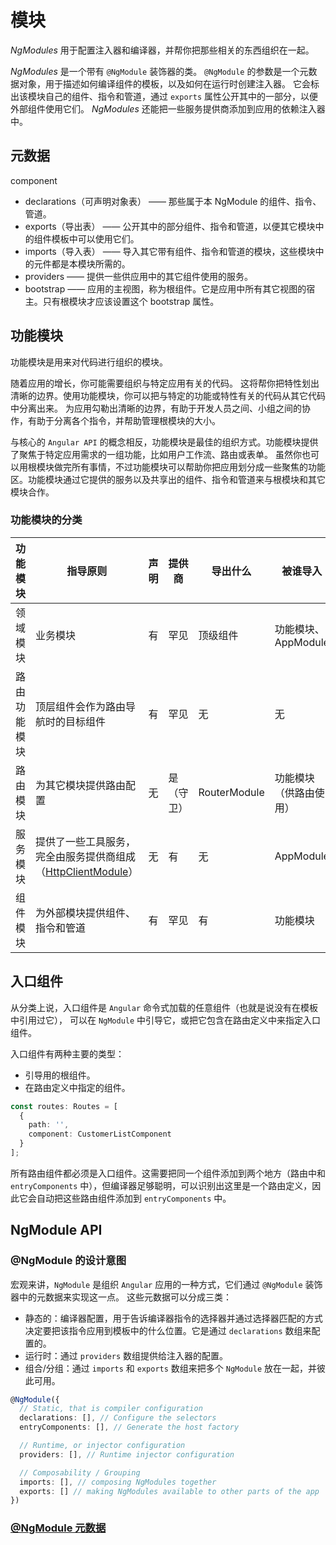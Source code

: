# 模块
*NgModules* 用于配置注入器和编译器，并帮你把那些相关的东西组织在一起。

*NgModules* 是一个带有 `@NgModule` 装饰器的类。 `@NgModule` 的参数是一个元数据对象，用于描述如何编译组件的模板，以及如何在运行时创建注入器。 它会标出该模块自己的组件、指令和管道，通过 `exports` 属性公开其中的一部分，以便外部组件使用它们。 *NgModules* 还能把一些服务提供商添加到应用的依赖注入器中。

## 元数据
component
- declarations（可声明对象表） —— 那些属于本 NgModule 的组件、指令、管道。
- exports（导出表） —— 公开其中的部分组件、指令和管道，以便其它模块中的组件模板中可以使用它们。
- imports（导入表） —— 导入其它带有组件、指令和管道的模块，这些模块中的元件都是本模块所需的。
- providers —— 提供一些供应用中的其它组件使用的服务。
- bootstrap —— 应用的主视图，称为根组件。它是应用中所有其它视图的宿主。只有根模块才应该设置这个 bootstrap 属性。


## 功能模块

功能模块是用来对代码进行组织的模块。

随着应用的增长，你可能需要组织与特定应用有关的代码。 这将帮你把特性划出清晰的边界。使用功能模块，你可以把与特定的功能或特性有关的代码从其它代码中分离出来。 为应用勾勒出清晰的边界，有助于开发人员之间、小组之间的协作，有助于分离各个指令，并帮助管理根模块的大小。

与核心的 `Angular API` 的概念相反，功能模块是最佳的组织方式。功能模块提供了聚焦于特定应用需求的一组功能，比如用户工作流、路由或表单。 虽然你也可以用根模块做完所有事情，不过功能模块可以帮助你把应用划分成一些聚焦的功能区。功能模块通过它提供的服务以及共享出的组件、指令和管道来与根模块和其它模块合作。

### 功能模块的分类

|功能模块|指导原则|声明|提供商|导出什么|被谁导入|
| ----- | ----- | ----- | ----- | ----- | ----- |
|领域模块|业务模块|有|罕见|顶级组件|功能模块、AppModule|
|路由功能模块|顶层组件会作为路由导航时的目标组件|有|罕见|无|无|
|路由模块|为其它模块提供路由配置|无|是（守卫）|RouterModule|功能模块（供路由使用）|
|服务模块|提供了一些工具服务，完全由服务提供商组成（[HttpClientModule](https://angular.cn/api/common/http/HttpClientModule)）|无|有|无|AppModule|
|组件模块|为外部模块提供组件、指令和管道|有|罕见|有|功能模块|

## 入口组件
从分类上说，入口组件是 `Angular` 命令式加载的任意组件（也就是说没有在模板中引用过它）， 可以在 `NgModule` 中引导它，或把它包含在路由定义中来指定入口组件。

入口组件有两种主要的类型：

- 引导用的根组件。
- 在路由定义中指定的组件。

```ts
const routes: Routes = [
  {
    path: '',
    component: CustomerListComponent
  }
];
```

所有路由组件都必须是入口组件。这需要把同一个组件添加到两个地方（路由中和 `entryComponents` 中），但编译器足够聪明，可以识别出这里是一个路由定义，因此它会自动把这些路由组件添加到 `entryComponents` 中。

## NgModule API

### @NgModule 的设计意图
宏观来讲，`NgModule` 是组织 `Angular` 应用的一种方式，它们通过 `@NgModule` 装饰器中的元数据来实现这一点。 这些元数据可以分成三类：

- 静态的：编译器配置，用于告诉编译器指令的选择器并通过选择器匹配的方式决定要把该指令应用到模板中的什么位置。它是通过 `declarations` 数组来配置的。
- 运行时：通过 `providers` 数组提供给注入器的配置。
- 组合/分组：通过 `imports` 和 `exports` 数组来把多个 `NgModule` 放在一起，并彼此可用。

```ts
@NgModule({
  // Static, that is compiler configuration
  declarations: [], // Configure the selectors
  entryComponents: [], // Generate the host factory

  // Runtime, or injector configuration
  providers: [], // Runtime injector configuration

  // Composability / Grouping
  imports: [], // composing NgModules together
  exports: [] // making NgModules available to other parts of the app
})
```

### [@NgModule 元数据](https://angular.cn/guide/ngmodule-api#codengmodulecode-metadata)

